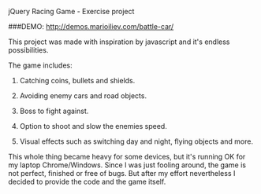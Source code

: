 jQuery Racing Game - Exercise project

###DEMO: http://demos.marioiliev.com/battle-car/

This project was made with inspiration by javascript and it's endless possibilities.

The game includes:

1. Catching coins, bullets and shields.

2. Avoiding enemy cars and road objects.

3. Boss to fight against.

4. Option to shoot and slow the enemies speed.

5. Visual effects such as switching day and night, flying objects and more.

This whole thing became heavy for some devices, but it's running OK for my laptop Chrome/Windows.
Since I was just fooling around, the game is not perfect, finished or free of bugs.
But after my effort nevertheless I decided to provide the code and the game itself.
